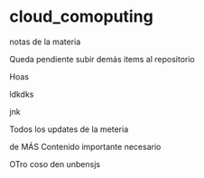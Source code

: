 
# cloud_comoputing
notas de la materia

Queda pendiente subir demás items al repositorio

Hoas

ldkdks

 jnk

 Todos los updates de la meteria

 de MÁS Contenido importante necesario


OTro coso den unbensjs

 
